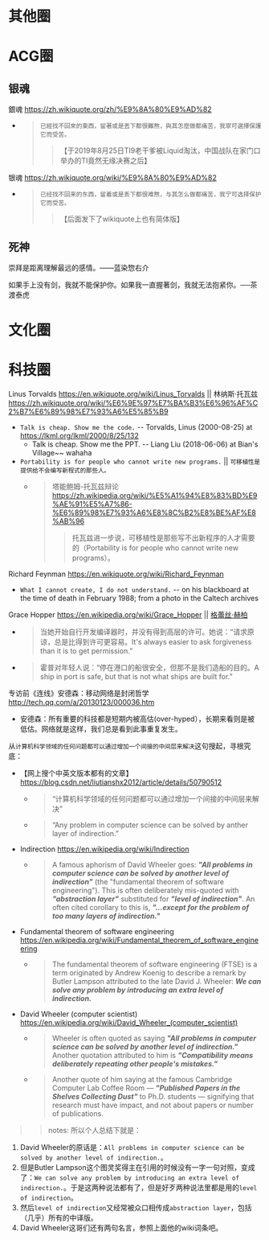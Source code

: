 
# 其他圈

# ACG圈

## 银魂

銀魂 https://zh.wikiquote.org/zh/%E9%8A%80%E9%AD%82
- > `已經找不回來的東西，留著或是丟下都很難熬，與其怎麼做都痛苦，我寧可選擇保護它而受苦。`
  >>【于2019年8月25日TI9老干爹被Liquid淘汰，中国战队在家门口举办的TI竟然无缘决赛之后】

银魂 https://zh.wikiquote.org/wiki/%E9%8A%80%E9%AD%82
- > `已经找不回来的东西，留着或是丢下都很难熬，与其怎么做都痛苦，我宁可选择保护它而受苦。`
  >> 【后面发下了wikiquote上也有简体版】

## 死神

崇拜是距离理解最远的感情。——蓝染惣右介 

如果手上没有剑，我就不能保护你。如果我一直握著剑，我就无法抱紧你。──茶渡泰虎

# 文化圈

# 科技圈

Linus Torvalds https://en.wikiquote.org/wiki/Linus_Torvalds || 林纳斯·托瓦兹 https://zh.wikiquote.org/wiki/%E6%9E%97%E7%BA%B3%E6%96%AF%C2%B7%E6%89%98%E7%93%A6%E5%85%B9
- `Talk is cheap. Show me the code.` -- Torvalds, Linus (2000-08-25) at https://lkml.org/lkml/2000/8/25/132
  - Talk is cheap. Show me the PPT. -- Liang Liu (2018-06-06) at Bian's Village~~ wahaha
- `Portability is for people who cannot write new programs.` || `可移植性是提供给不会编写新程式的那些人。`
  * > 塔能鲍姆-托瓦兹辩论 https://zh.wikipedia.org/wiki/%E5%A1%94%E8%83%BD%E9%AE%91%E5%A7%86-%E6%89%98%E7%93%A6%E8%8C%B2%E8%BE%AF%E8%AB%96
    >> 托瓦兹进一步说，可移植性是那些写不出新程序的人才需要的（Portability is for people who cannot write new programs）。

Richard Feynman https://en.wikiquote.org/wiki/Richard_Feynman
- `What I cannot create, I do not understand.` -- on his blackboard at the time of death in February 1988; from a photo in the Caltech archives

Grace Hopper https://en.wikipedia.org/wiki/Grace_Hopper || [格蕾丝·赫柏](https://zh.wikipedia.org/wiki/%E8%91%9B%E9%BA%97%E7%B5%B2%C2%B7%E9%9C%8D%E6%99%AE)
- > 当她开始自行开发编译器时，并没有得到高层的许可。她说：“请求原谅，总是比得到许可更容易。It's always easier to ask forgiveness than it is to get permission.”
- > 霍普对年轻人说：“停在港口的船很安全，但那不是我们造船的目的。A ship in port is safe, but that is not what ships are built for.”

专访前《连线》安德森：移动网络是封闭哲学 http://tech.qq.com/a/20130123/000036.htm
- 安德森：所有重要的科技都是短期内被高估(over-hyped），长期来看则是被低估。网络就是这样，我们总是看到此事重复发生。

从`计算机科学领域的任何问题都可以通过增加一个间接的中间层来解决`这句搜起，寻根究底：
- 【网上搜个中英文版本都有的文章】 https://blog.csdn.net/liutianshx2012/article/details/50790512
  * > “计算机科学领域的任何问题都可以通过增加一个间接的中间层来解决” 
  * > “Any problem in computer science can be solved by anther layer of indirection.”
- Indirection https://en.wikipedia.org/wiki/Indirection
  * > A famous aphorism of David Wheeler goes: ***"All problems in computer science can be solved by another level of indirection"*** (the "fundamental theorem of software engineering"). This is often deliberately mis-quoted with ***"abstraction layer"*** substituted for ***"level of indirection"***. An often cited corollary to this is, ***"...except for the problem of too many layers of indirection."***
- Fundamental theorem of software engineering https://en.wikipedia.org/wiki/Fundamental_theorem_of_software_engineering
  * > The fundamental theorem of software engineering (FTSE) is a term originated by Andrew Koenig to describe a remark by Butler Lampson attributed to the late David J. Wheeler: ***We can solve any problem by introducing an extra level of indirection.***
- David Wheeler (computer scientist) https://en.wikipedia.org/wiki/David_Wheeler_(computer_scientist)
  * > Wheeler is often quoted as saying ***"All problems in computer science can be solved by another level of indirection."*** Another quotation attributed to him is ***"Compatibility means deliberately repeating other people's mistakes."***
  * > Another quote of him saying at the famous Cambridge Computer Lab Coffee Room — ***"Published Papers in the Shelves Collecting Dust"*** to Ph.D. students — signifying that research must have impact, and not about papers or number of publications. 

>> notes: 所以个人总结下就是：
1. David Wheeler的原话是：`All problems in computer science can be solved by another level of indirection.`。
2. 但是Butler Lampson这个图灵奖得主在引用的时候没有一字一句对照，变成了：`We can solve any problem by introducing an extra level of indirection.`。于是这两种说法都有了，但是好歹两种说法里都是用的`level of indirection`。
3. 然后`level of indirection`又经常被众口相传成`abstraction layer`，包括（几乎）所有的中译版。
4. David Wheeler这哥们还有两句名言，参照上面他的wiki词条吧。
